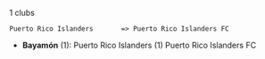 1 clubs

```
Puerto Rico Islanders       => Puerto Rico Islanders FC
```



- **Bayamón** (1): Puerto Rico Islanders  (1) Puerto Rico Islanders FC


